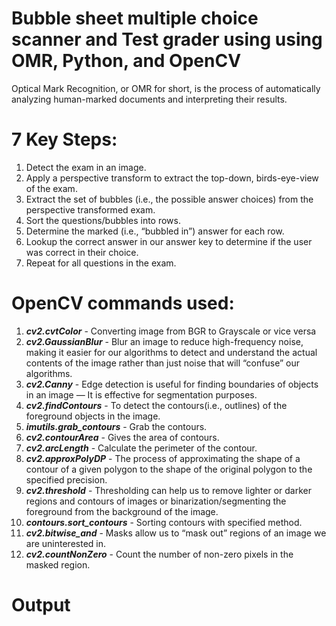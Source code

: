 # Bubble sheet multiple choice scanner and Test grader using using OMR, Python, and OpenCV

Optical Mark Recognition, or OMR for short, is the process of automatically analyzing human-marked documents and interpreting their results.

# 7 Key Steps:
1) Detect the exam in an image.
2) Apply a perspective transform to extract the top-down, birds-eye-view of the exam.
3) Extract the set of bubbles (i.e., the possible answer choices) from the perspective transformed exam.
4) Sort the questions/bubbles into rows.
5) Determine the marked (i.e., “bubbled in”) answer for each row.
6) Lookup the correct answer in our answer key to determine if the user was correct in their choice.
7) Repeat for all questions in the exam.

# OpenCV commands used:
1) ***cv2.cvtColor*** - Converting image from BGR to Grayscale or vice versa
2) ***cv2.GaussianBlur*** - Blur an image to reduce high-frequency noise, making it easier for our algorithms to detect and understand the actual contents of the image rather than just noise that will “confuse” our algorithms.
3) ***cv2.Canny*** - Edge detection is useful for finding boundaries of objects in an image — It is effective for segmentation purposes.
4) ***cv2.findContours*** - To detect the contours(i.e., outlines) of the foreground objects in the image.
5) ***imutils.grab_contours*** - Grab the contours.
6) ***cv2.contourArea*** - Gives the area of contours.
7) ***cv2.arcLength*** - Calculate the perimeter of the contour.
8) ***cv2.approxPolyDP*** - The process of approximating the shape of a contour of a given polygon to the shape of the original polygon to the specified precision.
9) ***cv2.threshold*** - Thresholding can help us to remove lighter or darker regions and contours of images or binarization/segmenting the foreground from the background of the image.
10) ***contours.sort_contours*** - Sorting contours with specified method.
11) ***cv2.bitwise_and*** - Masks allow us to “mask out” regions of an image we are uninterested in.
12) ***cv2.countNonZero*** - Count the number of non-zero pixels in the masked region.

# Output

